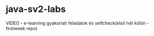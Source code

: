 # java-sv2-labs
VIDEO - e-learning gyakorlati feladatok és selfcheck(első hét külön - firstweek repo) 
